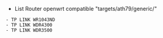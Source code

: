 * List Router openwrt compatible "targets/ath79/generic/"
```
- TP LINK WR1043ND 
- TP LINK WDR4300
- TP LINK WDR3500
```
